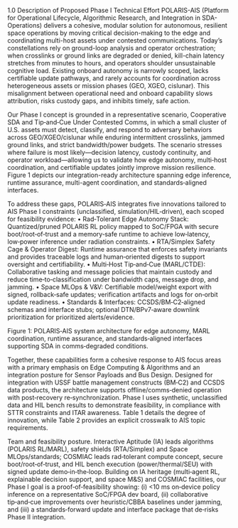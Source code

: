 1.0 Description of Proposed Phase I Technical Effort
POLARIS-AIS (Platform for Operational Lifecycle, Algorithmic Research, and Integration in SDA-Operations) delivers a cohesive, modular solution for autonomous, resilient space operations by moving critical decision-making to the edge and coordinating multi-host assets under contested communications. Today’s constellations rely on ground-loop analysis and operator orchestration; when crosslinks or ground links are degraded or denied, kill-chain latency stretches from minutes to hours, and operators shoulder unsustainable cognitive load. Existing onboard autonomy is narrowly scoped, lacks certifiable update pathways, and rarely accounts for coordination across heterogeneous assets or mission phases (GEO, XGEO, cislunar). This misalignment between operational need and onboard capability slows attribution, risks custody gaps, and inhibits timely, safe action.

Our Phase I concept is grounded in a representative scenario, Cooperative SDA and Tip‑and‑Cue Under Contested Comms, in which a small cluster of U.S. assets must detect, classify, and respond to adversary behaviors across GEO/XGEO/cislunar while enduring intermittent crosslinks, jammed ground links, and strict bandwidth/power budgets. The scenario stresses where failure is most likely—decision latency, custody continuity, and operator workload—allowing us to validate how edge autonomy, multi‑host coordination, and certifiable updates jointly improve mission resilience. Figure 1 depicts our integration-ready architecture spanning edge inference, runtime assurance, multi-agent coordination, and standards‑aligned interfaces.

To address these gaps, POLARIS‑AIS integrates five innovations tailored to AIS Phase I constraints (unclassified, simulation/HIL‑driven), each scoped for feasibility evidence:
• Rad‑Tolerant Edge Autonomy Stack: Quantized/pruned POLARIS RL policy mapped to SoC/FPGA with secure boot/root‑of‑trust and a memory‑safe runtime to achieve low‑latency, low‑power inference under radiation constraints.
• RTA/Simplex Safety Cage & Operator Digest: Runtime assurance that enforces safety invariants and provides traceable logs and human‑oriented digests to support oversight and certifiability.
• Multi‑Host Tip‑and‑Cue (MARL/CTDE): Collaborative tasking and message policies that maintain custody and reduce time‑to‑classification under bandwidth caps, message drop, and jamming.
• Space MLOps & V&V: Certifiable model/weight export with signed, rollback‑safe updates; verification artifacts and logs for on‑orbit update readiness.
• Standards & Interfaces: CCSDS/BM‑C2‑aligned schemas and interface stubs; optional DTN/BPv7‑aware downlink prioritization for prioritized alerts/evidence.

Figure 1: POLARIS‑AIS system architecture for edge autonomy, MARL coordination, runtime assurance, and standards‑aligned interfaces supporting SDA in comms‑degraded conditions.

Together, these capabilities form a cohesive response to AIS focus areas with a primary emphasis on Edge Computing & Algorithms and an integration posture for Sensor Payloads and Bus Design. Designed for integration with USSF battle management constructs (BM‑C2) and CCSDS data products, the architecture supports offline/comms‑denied operation with post‑recovery re‑synchronization. Phase I uses synthetic, unclassified data and HIL bench results to demonstrate feasibility, in compliance with STTR constraints and ITAR awareness. Table 1 details the degree of innovation, while Table 2 provides an explicit crosswalk to AIS topic requirements.

Team and feasibility posture. Interactive Aptitude (IA) leads algorithms (POLARIS RL/MARL), safety shields (RTA/Simplex) and Space MLOps/standards; COSMIAC leads rad‑tolerant compute concept, secure boot/root‑of‑trust, and HIL bench execution (power/thermal/SEU) with signed update demo‑in‑the‑loop. Building on IA heritage (multi‑agent RL, explainable decision support, and space M&S) and COSMIAC facilities, our Phase I goal is a proof‑of‑feasibility showing: (i) <10 ms on‑device policy inference on a representative SoC/FPGA dev board, (ii) collaborative tip‑and‑cue improvements over heuristic/CBBA baselines under jamming, and (iii) a standards‑forward update and interface package that de‑risks Phase II integration.

